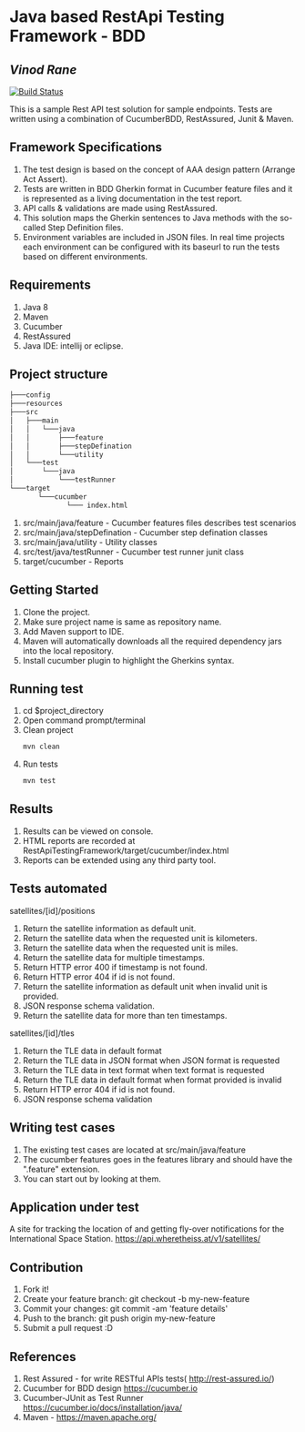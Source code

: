 # Java based RestApi Testing Framework - BDD
## _Vinod Rane_

[![Build Status](https://travis-ci.org/joemccann/dillinger.svg?branch=master)](https://travis-ci.org/joemccann/dillinger)

This is a sample Rest API test solution for sample endpoints. Tests are written using a combination of CucumberBDD, RestAssured, Junit & Maven.

## Framework Specifications
1. The test design is based on the concept of AAA design pattern (Arrange Act Assert).
2. Tests are written in BDD Gherkin format in Cucumber feature files and it is represented as a living documentation in the test report.
3. API calls & validations are made using RestAssured.
4. This solution maps the Gherkin sentences to Java methods with the so-called Step Definition files. 
5. Environment variables are included in JSON files. In real time projects each environment can be configured with its baseurl to run the tests based on different environments.

## Requirements
1. Java 8
2. Maven
3. Cucumber
4. RestAssured
5. Java IDE: intellij or eclipse.

## Project structure

```sh
├───config
├───resources
├───src
│   ├───main
│   │   └───java
│   │       ├───feature
│   │       ├───stepDefination
│   │       └───utility
│   └───test
│       └───java
│           └───testRunner
└───target
       └───cucumber
              └─── index.html
```

1. src/main/java/feature - Cucumber features files describes test scenarios
2. src/main/java/stepDefination - Cucumber step defination classes
3. src/main/java/utility - Utility classes
4. src/test/java/testRunner - Cucumber test runner junit class
5. target/cucumber - Reports

## Getting Started
1. Clone the project.
2. Make sure project name is same as repository name.
3. Add Maven support to IDE.
4. Maven will automatically downloads all the required dependency jars into the local repository.
5. Install cucumber plugin to highlight the Gherkins syntax.

## Running test
1. cd $project_directory
2. Open command prompt/terminal
3. Clean project
    ```sh
    mvn clean
    ```
3. Run tests
    ```sh
    mvn test
    ```

## Results
1. Results can be viewed on console.
2. HTML reports are recorded at RestApiTestingFramework/target/cucumber/index.html
3. Reports can be extended using any third party tool.

## Tests automated
satellites/[id]/positions
1. Return the satellite information as default unit.
2. Return the satellite data when the requested unit is kilometers.
3. Return the satellite data when the requested unit is miles.
4. Return the satellite data for multiple timestamps.
5. Return HTTP error 400 if timestamp is not found.
6. Return HTTP error 404 if id is not found.
7. Return the satellite information as default unit when invalid unit is provided.
8. JSON response schema validation.
9. Return the satellite data for more than ten timestamps.

satellites/[id]/tles
1. Return the TLE data in default format
2. Return the TLE data in JSON format when JSON format is requested
3. Return the TLE data in text format when text format is requested
4. Return the TLE data in default format when format provided is invalid
5. Return HTTP error 404 if id is not found.
6. JSON response schema validation

## Writing test cases
1. The existing test cases are located at src/main/java/feature
2. The cucumber features goes in the features library and should have the ".feature" extension. 
3. You can start out by looking at them. 

## Application under test
A site for tracking the location of and getting fly-over notifications for the International Space Station.
https://api.wheretheiss.at/v1/satellites/

## Contribution
1. Fork it!
2. Create your feature branch: git checkout -b my-new-feature
3. Commit your changes: git commit -am 'feature details'
4. Push to the branch: git push origin my-new-feature
5. Submit a pull request :D

## References
1. Rest Assured - for write RESTful APIs tests( http://rest-assured.io/)
2. Cucumber for BDD design https://cucumber.io
3. Cucumber-JUnit as Test Runner https://cucumber.io/docs/installation/java/
4. Maven - https://maven.apache.org/
